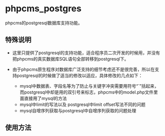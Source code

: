 phpcms_postgres
===============

phpcms的postgresql数据库支持功能。

特殊说明
-------

- 这里只提供了postgresql的支持功能，适合程序员二次开发的时候用，并没有把phpcms的真实数据库SQL语句全部转移到postgresql下。
- 由于phpcms原生程序对数据库广泛支持的细节考虑还不是很完善，所以在支持postgresql的时候做了适当的修改以适应，具体修改的几点如下：

    - mysql中数据表、字段名等为了防止与关键字冲突需要用符号“`”括起来，而postgresql中却是用的双引号来标志，phpcms中的model.php文件里面直接用了mysql的方法
    - mysql中limit的写法以及 postgresql中limit offset写法不同的问题
    - mysql自增序列获取与postgresql中自增序列获取的问题处理

使用方法
-------





